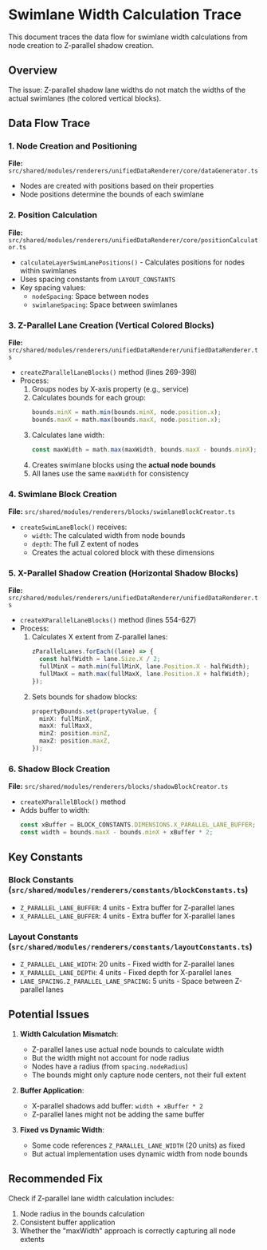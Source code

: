 # Swimlane Width Calculation Trace

This document traces the data flow for swimlane width calculations from node creation to Z-parallel shadow creation.

## Overview

The issue: Z-parallel shadow lane widths do not match the widths of the actual swimlanes (the colored vertical blocks).

## Data Flow Trace

### 1. Node Creation and Positioning
**File:** `src/shared/modules/renderers/unifiedDataRenderer/core/dataGenerator.ts`
- Nodes are created with positions based on their properties
- Node positions determine the bounds of each swimlane

### 2. Position Calculation
**File:** `src/shared/modules/renderers/unifiedDataRenderer/core/positionCalculator.ts`
- `calculateLayerSwimLanePositions()` - Calculates positions for nodes within swimlanes
- Uses spacing constants from `LAYOUT_CONSTANTS`
- Key spacing values:
  - `nodeSpacing`: Space between nodes
  - `swimlaneSpacing`: Space between swimlanes

### 3. Z-Parallel Lane Creation (Vertical Colored Blocks)
**File:** `src/shared/modules/renderers/unifiedDataRenderer/unifiedDataRenderer.ts`
- `createZParallelLaneBlocks()` method (lines 269-398)
- Process:
  1. Groups nodes by X-axis property (e.g., service)
  2. Calculates bounds for each group:
     ```typescript
     bounds.minX = math.min(bounds.minX, node.position.x);
     bounds.maxX = math.max(bounds.maxX, node.position.x);
     ```
  3. Calculates lane width:
     ```typescript
     const maxWidth = math.max(maxWidth, bounds.maxX - bounds.minX);
     ```
  4. Creates swimlane blocks using the **actual node bounds**
  5. All lanes use the same `maxWidth` for consistency

### 4. Swimlane Block Creation
**File:** `src/shared/modules/renderers/blocks/swimlaneBlockCreator.ts`
- `createSwimLaneBlock()` receives:
  - `width`: The calculated width from node bounds
  - `depth`: The full Z extent of nodes
  - Creates the actual colored block with these dimensions

### 5. X-Parallel Shadow Creation (Horizontal Shadow Blocks)
**File:** `src/shared/modules/renderers/unifiedDataRenderer/unifiedDataRenderer.ts`
- `createXParallelLaneBlocks()` method (lines 554-627)
- Process:
  1. Calculates X extent from Z-parallel lanes:
     ```typescript
     zParallelLanes.forEach((lane) => {
       const halfWidth = lane.Size.X / 2;
       fullMinX = math.min(fullMinX, lane.Position.X - halfWidth);
       fullMaxX = math.max(fullMaxX, lane.Position.X + halfWidth);
     });
     ```
  2. Sets bounds for shadow blocks:
     ```typescript
     propertyBounds.set(propertyValue, {
       minX: fullMinX,
       maxX: fullMaxX,
       minZ: position.minZ,
       maxZ: position.maxZ,
     });
     ```

### 6. Shadow Block Creation
**File:** `src/shared/modules/renderers/blocks/shadowBlockCreator.ts`
- `createXParallelBlock()` method
- Adds buffer to width:
  ```typescript
  const xBuffer = BLOCK_CONSTANTS.DIMENSIONS.X_PARALLEL_LANE_BUFFER; // 4 units
  const width = bounds.maxX - bounds.minX + xBuffer * 2;
  ```

## Key Constants

### Block Constants (`src/shared/modules/renderers/constants/blockConstants.ts`)
- `Z_PARALLEL_LANE_BUFFER`: 4 units - Extra buffer for Z-parallel lanes
- `X_PARALLEL_LANE_BUFFER`: 4 units - Extra buffer for X-parallel lanes

### Layout Constants (`src/shared/modules/renderers/constants/layoutConstants.ts`)
- `Z_PARALLEL_LANE_WIDTH`: 20 units - Fixed width for Z-parallel lanes
- `X_PARALLEL_LANE_DEPTH`: 4 units - Fixed depth for X-parallel lanes
- `LANE_SPACING.Z_PARALLEL_LANE_SPACING`: 5 units - Space between Z-parallel lanes

## Potential Issues

1. **Width Calculation Mismatch**:
   - Z-parallel lanes use actual node bounds to calculate width
   - But the width might not account for node radius
   - Nodes have a radius (from `spacing.nodeRadius`)
   - The bounds might only capture node centers, not their full extent

2. **Buffer Application**:
   - X-parallel shadows add buffer: `width + xBuffer * 2`
   - Z-parallel lanes might not be adding the same buffer

3. **Fixed vs Dynamic Width**:
   - Some code references `Z_PARALLEL_LANE_WIDTH` (20 units) as fixed
   - But actual implementation uses dynamic width from node bounds

## Recommended Fix

Check if Z-parallel lane width calculation includes:
1. Node radius in the bounds calculation
2. Consistent buffer application
3. Whether the "maxWidth" approach is correctly capturing all node extents
